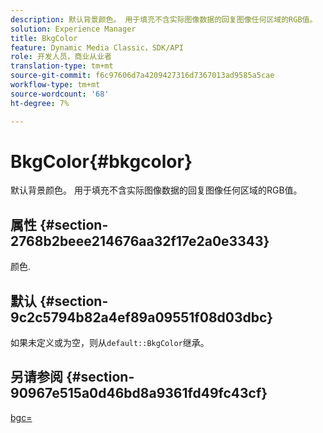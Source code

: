```yaml
---
description: 默认背景颜色。 用于填充不含实际图像数据的回复图像任何区域的RGB值。
solution: Experience Manager
title: BkgColor
feature: Dynamic Media Classic，SDK/API
role: 开发人员，商业从业者
translation-type: tm+mt
source-git-commit: f6c97606d7a4209427316d7367013ad9585a5cae
workflow-type: tm+mt
source-wordcount: '68'
ht-degree: 7%

---
```



# BkgColor{#bkgcolor}

默认背景颜色。 用于填充不含实际图像数据的回复图像任何区域的RGB值。

## 属性 {#section-2768b2beee214676aa32f17e2a0e3343}

颜色.

## 默认 {#section-9c2c5794b82a4ef89a09551f08d03dbc}

如果未定义或为空，则从`default::BkgColor`继承。

## 另请参阅 {#section-90967e515a0d46bd8a9361fd49fc43cf}

[bgc=](../../../../../is-api/http-ref/image-serving-api-ref/c-http-protocol-reference/c-command-reference/r-bgc.md#reference-53376175f617446fbe5c69120f834b88)
